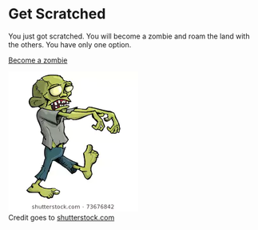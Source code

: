 # Get Scratched

You just got scratched. You will become a zombie and roam the land with the others. You have only one option.


[Become a zombie](party-zombie.md)

![](../images/zombie.jpg)   
Credit goes to [shutterstock.com](https://www.shutterstock.com/search/zombie+cartoon)
